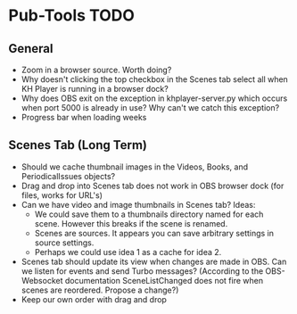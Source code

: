 # Pub-Tools TODO

## General

* Zoom in a browser source. Worth doing?
* Why doesn't clicking the top checkbox in the Scenes tab select all
when KH Player is running in a browser dock?
* Why does OBS exit on the exception in khplayer-server.py which occurs when
port 5000 is already in use? Why can't we catch this exception?
* Progress bar when loading weeks

## Scenes Tab (Long Term)

* Should we cache thumbnail images in the Videos, Books, and PeriodicalIssues objects?
* Drag and drop into Scenes tab does not work in OBS browser dock (for files, works for URL's)
* Can we have video and image thumbnails in Scenes tab? Ideas:
  * We could save them to a thumbnails directory named for each scene. However this breaks if the scene is renamed.
  * Scenes are sources. It appears you can save arbitrary settings in source settings.
  * Perhaps we could use idea 1 as a cache for idea 2.
* Scenes tab should update its view when changes are made in OBS. Can we listen
  for events and send Turbo messages? (According to the OBS-Websocket documentation
  SceneListChanged does not fire when scenes are reordered. Propose a change?)
* Keep our own order with drag and drop

